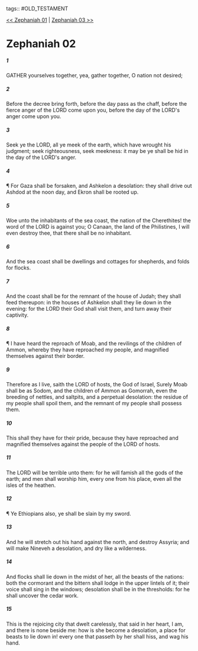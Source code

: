 tags:: #OLD_TESTAMENT

[<< Zephaniah 01](OLD_TESTAMENT/36_Zephaniah/Zephaniah_01.md) | [Zephaniah 03 >>](OLD_TESTAMENT/36_Zephaniah/Zephaniah_03.md)

# Zephaniah 02

##### 1

GATHER yourselves together, yea, gather together, O nation not desired;

##### 2

Before the decree bring forth, before the day pass as the chaff, before the fierce anger of the LORD come upon you, before the day of the LORD's anger come upon you.

##### 3

Seek ye the LORD, all ye meek of the earth, which have wrought his judgment; seek righteousness, seek meekness: it may be ye shall be hid in the day of the LORD's anger.

##### 4

¶ For Gaza shall be forsaken, and Ashkelon a desolation: they shall drive out Ashdod at the noon day, and Ekron shall be rooted up.

##### 5

Woe unto the inhabitants of the sea coast, the nation of the Cherethites! the word of the LORD is against you; O Canaan, the land of the Philistines, I will even destroy thee, that there shall be no inhabitant.

##### 6

And the sea coast shall be dwellings and cottages for shepherds, and folds for flocks.

##### 7

And the coast shall be for the remnant of the house of Judah; they shall feed thereupon: in the houses of Ashkelon shall they lie down in the evening: for the LORD their God shall visit them, and turn away their captivity.

##### 8

¶ I have heard the reproach of Moab, and the revilings of the children of Ammon, whereby they have reproached my people, and magnified themselves against their border.

##### 9

Therefore as I live, saith the LORD of hosts, the God of Israel, Surely Moab shall be as Sodom, and the children of Ammon as Gomorrah, even the breeding of nettles, and saltpits, and a perpetual desolation: the residue of my people shall spoil them, and the remnant of my people shall possess them.

##### 10

This shall they have for their pride, because they have reproached and magnified themselves against the people of the LORD of hosts.

##### 11

The LORD will be terrible unto them: for he will famish all the gods of the earth; and men shall worship him, every one from his place, even all the isles of the heathen.

##### 12

¶ Ye Ethiopians also, ye shall be slain by my sword.

##### 13

And he will stretch out his hand against the north, and destroy Assyria; and will make Nineveh a desolation, and dry like a wilderness.

##### 14

And flocks shall lie down in the midst of her, all the beasts of the nations: both the cormorant and the bittern shall lodge in the upper lintels of it; their voice shall sing in the windows; desolation shall be in the thresholds: for he shall uncover the cedar work.

##### 15

This is the rejoicing city that dwelt carelessly, that said in her heart, I am, and there is none beside me: how is she become a desolation, a place for beasts to lie down in! every one that passeth by her shall hiss, and wag his hand.
